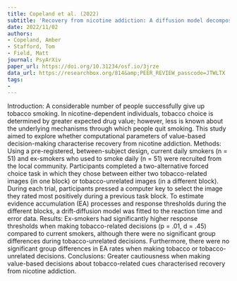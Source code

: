 ```yaml
---
title: Copeland et al. (2022)
subtitle: 'Recovery from nicotine addiction: A diffusion model decomposition of value-based decision-making in current smokers and ex-smokers'
date: 2022/11/02
authors:
- Copeland, Amber
- Stafford, Tom
- Field, Matt
journal: PsyArXiv
paper_url: https://doi.org/10.31234/osf.io/3jrze
data_url: https://researchbox.org/814&amp;PEER_REVIEW_passcode=JTWLTX
tags:
-
---
```


Introduction: A considerable number of people successfully give up tobacco smoking. In nicotine-dependent individuals, tobacco choice is determined by greater expected drug value; however, less is known about the underlying mechanisms through which people quit smoking. This study aimed to explore whether computational parameters of value-based decision-making characterise recovery from nicotine addiction. Methods: Using a pre-registered, between-subject design, current daily smokers (n = 51) and ex-smokers who used to smoke daily (n = 51) were recruited from the local community. Participants completed a two-alternative forced choice task in which they chose between either two tobacco-related images (in one block) or tobacco-unrelated images (in a different block). During each trial, participants pressed a computer key to select the image they rated most positively during a previous task block. To estimate evidence accumulation (EA) processes and response thresholds during the different blocks, a drift-diffusion model was fitted to the reaction time and error data. Results: Ex-smokers had significantly higher response thresholds when making tobacco-related decisions (p = .01, d = .45) compared to current smokers, although there were no significant group differences during tobacco-unrelated decisions. Furthermore, there were no significant group differences in EA rates when making tobacco or tobacco-unrelated decisions. Conclusions: Greater cautiousness when making value-based decisions about tobacco-related cues characterised recovery from nicotine addiction.
